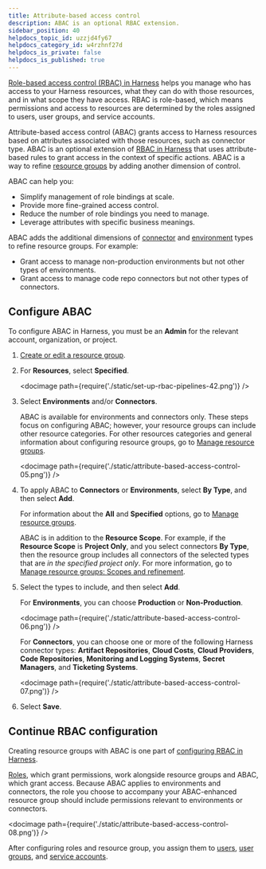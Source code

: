 ```yaml
---
title: Attribute-based access control
description: ABAC is an optional RBAC extension.
sidebar_position: 40
helpdocs_topic_id: uzzjd4fy67
helpdocs_category_id: w4rzhnf27d
helpdocs_is_private: false
helpdocs_is_published: true
---
```


[Role-based access control (RBAC) in Harness](/docs/platform/role-based-access-control/rbac-in-harness) helps you manage who has access to your Harness resources, what they can do with those resources, and in what scope they have access. RBAC is role-based, which means permissions and access to resources are determined by the roles assigned to users, user groups, and service accounts.

Attribute-based access control (ABAC) grants access to Harness resources based on attributes associated with those resources, such as connector type. ABAC is an optional extension of [RBAC in Harness](./rbac-in-harness) that uses attribute-based rules to grant access in the context of specific actions.  ABAC is a way to refine [resource groups](./add-resource-groups) by adding another dimension of control.

ABAC can help you:

* Simplify management of role bindings at scale.
* Provide more fine-grained access control.
* Reduce the number of role bindings you need to manage.
* Leverage attributes with specific business meanings.

ABAC adds the additional dimensions of [connector](/docs/category/connectors) and [environment](/docs/continuous-delivery/x-platform-cd-features/environments/environment-overview) types to refine resource groups. For example:

* Grant access to manage non-production environments but not other types of environments.
* Grant access to manage code repo connectors but not other types of connectors.

## Configure ABAC

To configure ABAC in Harness, you must be an **Admin** for the relevant account, organization, or project.

1. [Create or edit a resource group](./add-resource-groups).
2. For **Resources**, select **Specified**.

   <!-- ![](./static/set-up-rbac-pipelines-42.png) -->

   <docimage path={require('./static/set-up-rbac-pipelines-42.png')} />

3. Select **Environments** and/or **Connectors**.

   ABAC is available for environments and connectors only. These steps focus on configuring ABAC; however, your resource groups can include other resource categories. For other resources categories and general information about configuring resource groups, go to [Manage resource groups](./add-resource-groups).

   <!-- ![](./static/attribute-based-access-control-05.png) -->

   <docimage path={require('./static/attribute-based-access-control-05.png')} />

4. To apply ABAC to **Connectors** or **Environments**, select **By Type**, and then select **Add**.

   For information about the **All** and **Specified** options, go to [Manage resource groups](./add-resource-groups).

   ABAC is in addition to the **Resource Scope**. For example, if the **Resource Scope** is **Project Only**, and you select connectors **By Type**, then the resource group includes all connectors of the selected types that are *in the specified project only*. For more information, go to [Manage resource groups: Scopes and refinement](./add-resource-groups#scopes-and-refinement).

5. Select the types to include, and then select **Add**.

   For **Environments**, you can choose **Production** or **Non-Production**.

   <!-- ![](./static/attribute-based-access-control-06.png) -->

   <docimage path={require('./static/attribute-based-access-control-06.png')} />

   For **Connectors**, you can choose one or more of the following Harness connector types: **Artifact Repositories**, **Cloud Costs**, **Cloud Providers**, **Code Repositories**, **Monitoring and Logging Systems**, **Secret Managers**, and **Ticketing Systems**.

   <!-- ![](./static/attribute-based-access-control-07.png) -->

   <docimage path={require('./static/attribute-based-access-control-07.png')} />

6. Select **Save**.

## Continue RBAC configuration

Creating resource groups with ABAC is one part of [configuring RBAC in Harness](./rbac-in-harness#configure-rbac-in-harness).

[Roles](./add-manage-roles), which grant permissions, work alongside resource groups and ABAC, which grant access. Because ABAC applies to environments and connectors, the role you choose to accompany your ABAC-enhanced resource group should include permissions relevant to environments or connectors.

<!-- ![](./static/attribute-based-access-control-08.png) -->

<docimage path={require('./static/attribute-based-access-control-08.png')} />

After configuring roles and resource group, you assign them to [users](./add-users), [user groups](./add-user-groups), and [service accounts](./add-and-manage-service-account).

